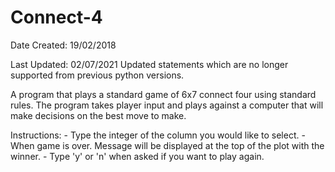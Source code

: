 # Connect-4

Date Created: 19/02/2018

Last Updated: 02/07/2021
Updated statements which are no longer supported from previous python versions.

A program that plays a standard game of 6x7 connect four using standard rules.
The program takes player input and plays against a computer that will make
decisions on the best move to make.

Instructions:
    - Type the integer of the column you would like to select.
    - When game is over. Message will be displayed at the top of the plot with
      the winner.
    - Type 'y' or 'n' when asked if you want to play again.
